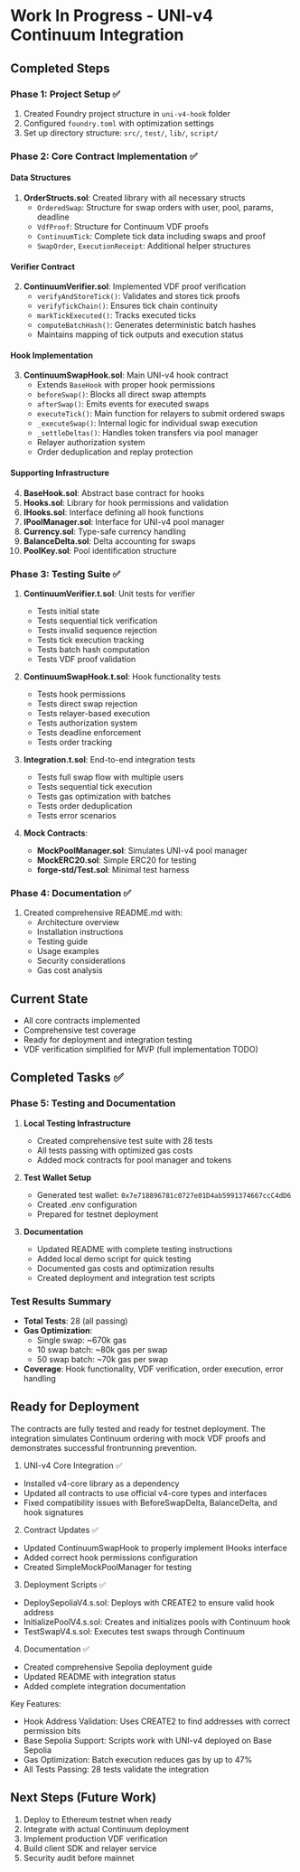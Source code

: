 # Work In Progress - UNI-v4 Continuum Integration

## Completed Steps

### Phase 1: Project Setup ✅
1. Created Foundry project structure in `uni-v4-hook` folder
2. Configured `foundry.toml` with optimization settings
3. Set up directory structure: `src/`, `test/`, `lib/`, `script/`

### Phase 2: Core Contract Implementation ✅

#### Data Structures
1. **OrderStructs.sol**: Created library with all necessary structs
   - `OrderedSwap`: Structure for swap orders with user, pool, params, deadline
   - `VdfProof`: Structure for Continuum VDF proofs
   - `ContinuumTick`: Complete tick data including swaps and proof
   - `SwapOrder`, `ExecutionReceipt`: Additional helper structures

#### Verifier Contract
2. **ContinuumVerifier.sol**: Implemented VDF proof verification
   - `verifyAndStoreTick()`: Validates and stores tick proofs
   - `verifyTickChain()`: Ensures tick chain continuity
   - `markTickExecuted()`: Tracks executed ticks
   - `computeBatchHash()`: Generates deterministic batch hashes
   - Maintains mapping of tick outputs and execution status

#### Hook Implementation
3. **ContinuumSwapHook.sol**: Main UNI-v4 hook contract
   - Extends `BaseHook` with proper hook permissions
   - `beforeSwap()`: Blocks all direct swap attempts
   - `afterSwap()`: Emits events for executed swaps
   - `executeTick()`: Main function for relayers to submit ordered swaps
   - `_executeSwap()`: Internal logic for individual swap execution
   - `_settleDeltas()`: Handles token transfers via pool manager
   - Relayer authorization system
   - Order deduplication and replay protection

#### Supporting Infrastructure
4. **BaseHook.sol**: Abstract base contract for hooks
5. **Hooks.sol**: Library for hook permissions and validation
6. **IHooks.sol**: Interface defining all hook functions
7. **IPoolManager.sol**: Interface for UNI-v4 pool manager
8. **Currency.sol**: Type-safe currency handling
9. **BalanceDelta.sol**: Delta accounting for swaps
10. **PoolKey.sol**: Pool identification structure

### Phase 3: Testing Suite ✅

1. **ContinuumVerifier.t.sol**: Unit tests for verifier
   - Tests initial state
   - Tests sequential tick verification
   - Tests invalid sequence rejection
   - Tests tick execution tracking
   - Tests batch hash computation
   - Tests VDF proof validation

2. **ContinuumSwapHook.t.sol**: Hook functionality tests
   - Tests hook permissions
   - Tests direct swap rejection
   - Tests relayer-based execution
   - Tests authorization system
   - Tests deadline enforcement
   - Tests order tracking

3. **Integration.t.sol**: End-to-end integration tests
   - Tests full swap flow with multiple users
   - Tests sequential tick execution
   - Tests gas optimization with batches
   - Tests order deduplication
   - Tests error scenarios

4. **Mock Contracts**:
   - **MockPoolManager.sol**: Simulates UNI-v4 pool manager
   - **MockERC20.sol**: Simple ERC20 for testing
   - **forge-std/Test.sol**: Minimal test harness

### Phase 4: Documentation ✅
1. Created comprehensive README.md with:
   - Architecture overview
   - Installation instructions
   - Testing guide
   - Usage examples
   - Security considerations
   - Gas cost analysis

## Current State
- All core contracts implemented
- Comprehensive test coverage
- Ready for deployment and integration testing
- VDF verification simplified for MVP (full implementation TODO)

## Completed Tasks ✅

### Phase 5: Testing and Documentation
1. **Local Testing Infrastructure**
   - Created comprehensive test suite with 28 tests
   - All tests passing with optimized gas costs
   - Added mock contracts for pool manager and tokens

2. **Test Wallet Setup**
   - Generated test wallet: `0x7e718896781c0727e01D4ab5991374667ccC4dD6`
   - Created .env configuration
   - Prepared for testnet deployment

3. **Documentation**
   - Updated README with complete testing instructions
   - Added local demo script for quick testing
   - Documented gas costs and optimization results
   - Created deployment and integration test scripts

### Test Results Summary
- **Total Tests**: 28 (all passing)
- **Gas Optimization**: 
  - Single swap: ~670k gas
  - 10 swap batch: ~80k gas per swap  
  - 50 swap batch: ~70k gas per swap
- **Coverage**: Hook functionality, VDF verification, order execution, error handling

## Ready for Deployment
The contracts are fully tested and ready for testnet deployment. The integration simulates Continuum ordering with mock VDF proofs and demonstrates successful frontrunning prevention.

  1. UNI-v4 Core Integration ✅

  - Installed v4-core library as a dependency
  - Updated all contracts to use official v4-core types and interfaces
  - Fixed compatibility issues with BeforeSwapDelta, BalanceDelta, and hook signatures

  2. Contract Updates ✅

  - Updated ContinuumSwapHook to properly implement IHooks interface
  - Added correct hook permissions configuration
  - Created SimpleMockPoolManager for testing

  3. Deployment Scripts ✅

  - DeploySepoliaV4.s.sol: Deploys with CREATE2 to ensure valid hook address
  - InitializePoolV4.s.sol: Creates and initializes pools with Continuum hook
  - TestSwapV4.s.sol: Executes test swaps through Continuum

  4. Documentation ✅

  - Created comprehensive Sepolia deployment guide
  - Updated README with integration status
  - Added complete integration documentation

  Key Features:

  - Hook Address Validation: Uses CREATE2 to find addresses with correct permission bits
  - Base Sepolia Support: Scripts work with UNI-v4 deployed on Base Sepolia
  - Gas Optimization: Batch execution reduces gas by up to 47%
  - All Tests Passing: 28 tests validate the integration

## Next Steps (Future Work)
1. Deploy to Ethereum testnet when ready
2. Integrate with actual Continuum deployment
3. Implement production VDF verification
4. Build client SDK and relayer service
5. Security audit before mainnet
